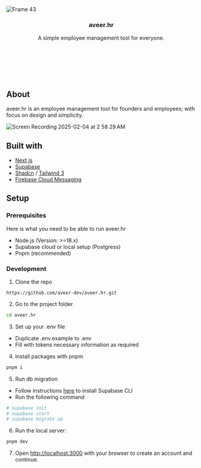 ![Frame 43](https://github.com/user-attachments/assets/ee618f4f-044b-4722-b0c1-07638060154f)

<div align="center">  
    <h3 style="font-size: '2rem';">aveer.hr</h1>
    <p>A simple employee management tool for everyone.</p>
</div>

<br />
<br />
<br />
<br />
<br />

## About
aveer.hr is an employee management tool for founders and employees; with focus on design and simplicity.

![Screen Recording 2025-02-04 at 2 58 29 AM](https://github.com/user-attachments/assets/7f2f6ed9-b852-41c2-9a8c-7e2011e0c2aa)


## Built with
- [Next js](https://nextjs.org/docs/app/getting-started/installation)
- [Supabase](https://supabase.com/docs/guides/local-development)
- [Shadcn](https://ui.shadcn.com/docs/installation/next) / [Tailwind 3](https://v3.tailwindcss.com/docs/guides/nextjs)
- [Firebase Cloud Messaging](https://firebase.google.com/docs/cloud-messaging)


## Setup
### Prerequisites
Here is what you need to be able to run aveer.hr

- Node.js (Version: >=18.x)
- Supabase cloud or local setup (Postgress)
- Pnpm (recommended)


### Development
1. Clone the repo

```
https://github.com/aveer-dev/aveer.hr.git
```

2. Go to the project folder

```bash
cd aveer.hr
```

3. Set up your .env file

- Duplicate .env.example to .env
- Fill with tokens necessary information as required

4. Install packages with pnpm

```bash
pnpm i
```

5. Run db migration

- Follow instructions [here](https://supabase.com/docs/guides/local-development/cli/getting-started) to install Supabase CLI
- Run the following command

```bash
# supabase init
# supabase start
# supabase migrate up
```

6. Run the local server:

```bash
pnpm dev
```

7. Open [http://localhost:3000](http://localhost:3000) with your browser to create an account and continue.
